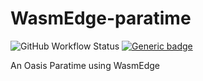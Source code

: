 # WasmEdge-paratime
![GitHub Workflow Status](https://img.shields.io/github/workflow/status/second-state/WasmEdge-paratime/Test)
[![Generic badge](https://img.shields.io/badge/Doc-main-green.svg)](https://second-state.github.io/WasmEdge-paratime/wasmedge-paratime/)

An Oasis Paratime using WasmEdge
